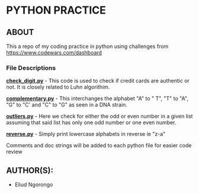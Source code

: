 # PYTHON PRACTICE

## ABOUT
 This a repo of my coding practice in python using challenges from https://www.codewars.com/dashboard
 
### File Descriptions
 **[check_digit.py](check_digit.py)** - This code is used to check if credit cards are authentic or not. It is closely related to Luhn algorithim.
 
**[complementary.py](complementary.py)** - This interchanges the alphabet "A" to " T", "T" to "A", "G" to "C' and "C" to "G" as seen in a DNA strain.

**[outliers.py](outliers.py)** - Here we check for either the odd or even number in a given list assuming that said list has only one odd number or one even number.

**[reverse.py](reverse.py)** - Simply print lowercase alphabets in reverse ie "z-a"

Comments and doc strings will be added to each python file for easier code review

## AUTHOR(S):
   * Eliud Ngorongo